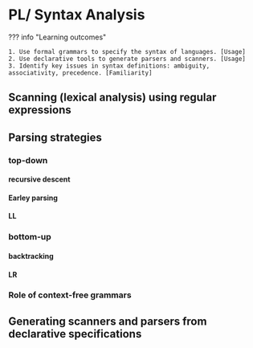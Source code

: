 # PL/ Syntax Analysis

??? info "Learning outcomes"

    1. Use formal grammars to specify the syntax of languages. [Usage]
    2. Use declarative tools to generate parsers and scanners. [Usage]
    3. Identify key issues in syntax definitions: ambiguity, associativity, precedence. [Familiarity]

## Scanning (lexical analysis) using regular expressions

## Parsing strategies

### top-down

#### recursive descent

#### Earley parsing

#### LL

### bottom-up

#### backtracking

#### LR

### Role of context-free grammars

## Generating scanners and parsers from declarative specifications
